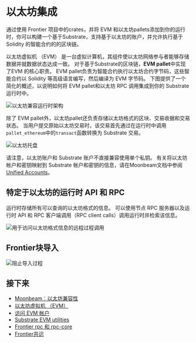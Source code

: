 # 以太坊集成

通过使用 Frontier 项目中的crates，并将 EVM 和以太坊pallets添加到你的运行时，你可以构建一个基于Substrate，支持基于以太坊的账户，并允许执行基于 Solidity 的智能合约的的区块链。

以太坊虚拟机 （EVM） 是一台虚拟计算机，其组件使以太坊网络参与者能够存储数据并就数据状态达成一致。 对于基于Substrate的区块链，**EVM pallet**中实现了EVM 的核心职责。 EVM pallet负责为智能合约执行以太坊合约字节码，这些智能合约以 Solidity 等高级语言编写，然后编译为 EVM 字节码。 下图提供了一个简化的概述，以说明如何将 EVM pallet和以太坊 RPC 调用集成到你的 Substrate 运行时中。



![以太坊兼容运行时架构](https://docs.substrate.io/static/ed5e0f99d62690ea5b9ed1ce1bcf851f/2c0b8/pallet-evm.png)

除了 EVM pallet外，以太坊pallet还负责存储以太坊格式的区块、交易收据和交易状态。 当用户提交原始以太坊交易时，该交易首先通过在运行时中调用`pallet_ethereum`中的`transact`函数转换为 Substrate 交易。



![以太坊托盘](https://docs.substrate.io/static/0a221b41d5c0bd1c092398f57f7a2775/d49ef/pallet-ethereum.png)

请注意，以太坊账户和 Substrate 账户不直接兼容使用单个私钥。 有关将以太坊帐户和密钥映射到 Substrate 帐户和密钥的信息，请在Moonbeam文档中参阅[Unified Accounts](https://docs.moonbeam.network/learn/unified-accounts/#substrate-evm-compatible-blockchain)。

## 特定于以太坊的运行时 API 和 RPC

运行时存储所有可以查询的以太坊格式的信息。 可以使用节点 RPC 服务器以及运行时 API 和 RPC 客户端调用（RPC client calls）调用运行时并检索该信息。



![用于访问以太坊格式信息的远程过程调用](https://docs.substrate.io/static/5034eab03dd251aedfaa928e9a45c395/d5c22/rpc.png)

## Frontier块导入



![阻止导入过程](https://docs.substrate.io/static/19b535ba36c662fa752c3f9dfb89ba72/da616/block-import.png)

## 接下来

- [Moonbeam：以太坊兼容性](https://docs.moonbeam.network/learn/features/eth-compatibility/)
- [以太坊虚拟机 （EVM）](https://ethereum.org/en/developers/docs/evm/)
- [访问 EVM 帐户](https://docs.substrate.io/tutorials/integrate-with-tools/access-evm-accounts/)
- [Substrate EVM utilities](https://github.com/paritytech/frontier/blob/master/template/utils/README.md#substrate-evm-utilities)
- [Frontier rpc 和 rpc-core](https://github.com/paritytech/frontier/tree/master/client/)
- [Frontier共识](https://github.com/paritytech/frontier/tree/master/primitives/consensus)
